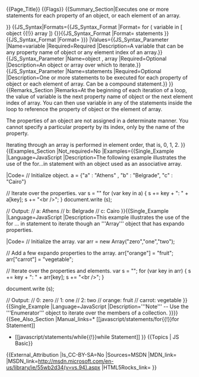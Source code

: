 {{Page_Title}}
{{Flags}}
{{Summary_Section|Executes one or more statements for each property of an object, or each element of an array.

}}
{{JS_Syntax|Formats={{JS_Syntax_Format
|Format= for ( variable in [ object {{!}} array ]) {}}{{JS_Syntax_Format
|Format=     statements }}{{JS_Syntax_Format
|Format= }}}
|Values={{JS_Syntax_Parameter
|Name=variable
|Required=Required
|Description=A variable that can be any property name of object or any element index of an array.}}{{JS_Syntax_Parameter
|Name=object , array
|Required=Optional
|Description=An object or array over which to iterate.}}{{JS_Syntax_Parameter
|Name=statements
|Required=Optional
|Description=One or more statements to be executed for each property of object or each element of array. Can be a compound statement.}}
}}
{{Remarks_Section
|Remarks=At the beginning of each iteration of a loop, the value of variable is the next property name of object or the next element index of array. You can then use variable in any of the statements inside the loop to reference the property of object or the element of array.

The properties of an object are not assigned in a determinate manner. You cannot specify a particular property by its index, only by the name of the property.

Iterating through an array is performed in element order, that is, 0, 1, 2.
}}
{{Examples_Section
|Not_required=No
|Examples={{Single_Example
|Language=JavaScript
|Description=The following example illustrates the use of the for...in statement with an object used as an associative array.

|Code= // Initialize object.
 a = {"a" : "Athens" , "b" : "Belgrade", "c" : "Cairo"}
 
 // Iterate over the properties.
 var s = ""
 for (var key in a) {
     s += key + ": " + a[key];
     s += "&lt;br /&gt;";
     }
 document.write (s);
 
 // Output:
 // a: Athens
 // b: Belgrade
 // c: Cairo
}}{{Single_Example
|Language=JavaScript
|Description=This example illustrates the use of the for ... in statement to iterate though an '''Array''' object that has expando properties.

|Code= // Initialize the array.
 var arr = new Array("zero","one","two");
 
 // Add a few expando properties to the array.
 arr["orange"] = "fruit";
 arr["carrot"] = "vegetable";
 
 // Iterate over the properties and elements.
 var s = "";
 for (var key in arr) {
     s += key + ": " + arr[key];
     s += "&lt;br /&gt;";
 }
 
 document.write (s);
 
 // Output:
 //   0: zero
 //   1: one
 //   2: two
 //   orange: fruit
 //   carrot: vegetable
}}{{Single_Example
|Language=JavaScript
|Description='''Note''' -- Use the '''Enumerator''' object to iterate over the members of a collection.
}}}}
{{See_Also_Section
|Manual_links=* [[javascript/statements/for{{!}}for Statement]]
* [[javascript/statements/while{{!}}while Statement]]
}}
{{Topics | JS Basic}}

{{External_Attribution
|Is_CC-BY-SA=No
|Sources=MSDN
|MDN_link=
|MSDN_link=http://msdn.microsoft.com/en-us/library/ie/55wb2d34(v=vs.94).aspx
|HTML5Rocks_link=
}}